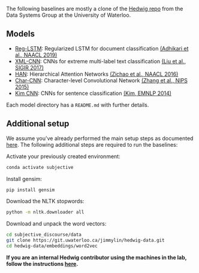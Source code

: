 The following baselines are mostly a clone of the [Hedwig repo](https://github.com/castorini/hedwig) from the Data Systems Group at the University of Waterloo.

## Models

+ [Reg-LSTM](models/reg_lstm/): Regularized LSTM for document classification [(Adhikari et al., NAACL 2019)](https://cs.uwaterloo.ca/~jimmylin/publications/Adhikari_etal_NAACL2019.pdf)
+ [XML-CNN](models/xml_cnn/): CNNs for extreme multi-label text classification [(Liu et al., SIGIR 2017)](http://nyc.lti.cs.cmu.edu/yiming/Publications/jliu-sigir17.pdf)
+ [HAN](models/han/): Hierarchical Attention Networks [(Zichao et al., NAACL 2016)](https://www.cs.cmu.edu/~hovy/papers/16HLT-hierarchical-attention-networks.pdf)
+ [Char-CNN](models/char_cnn/): Character-level Convolutional Network [(Zhang et al., NIPS 2015)](http://papers.nips.cc/paper/5782-character-level-convolutional-networks-for-text-classification.pdf)
+ [Kim CNN](models/kim_cnn/): CNNs for sentence classification [(Kim, EMNLP 2014)](http://www.aclweb.org/anthology/D14-1181)

Each model directory has a `README.md` with further details.

## Additional setup

We assume you've already performed the main setup steps as documented [here](README.md). The following additional steps are required to run the baselines:

Activate your previously created environment:
```bash
conda activate subjective
```

Install gensim:

```bash
pip install gensim
```

Download the NLTK stopwords:

```bash
python -m nltk.downloader all
```

Download and unpack the word vectors:

```bash
cd subjective_discourse/data
git clone https://git.uwaterloo.ca/jimmylin/hedwig-data.git
cd hedwig-data/embeddings/word2vec
```

**If you are an internal Hedwig contributor using the machines in the lab, follow the instructions [here](docs/internal-instructions.md).**
